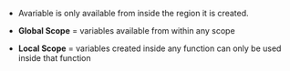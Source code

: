 * Avariable is only available from inside the region it is created.

* <b>Global Scope</b> = variables available from within any scope
* <b>Local Scope</b> = variables created inside any function can only be used inside that function

